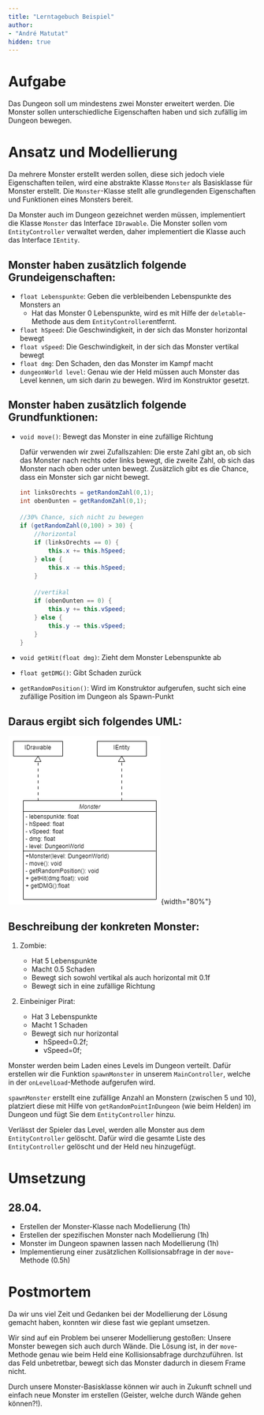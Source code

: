 ```yaml
---
title: "Lerntagebuch Beispiel"
author:
- "André Matutat"
hidden: true
---
```



# Aufgabe

Das Dungeon soll um mindestens zwei Monster erweitert werden. Die Monster sollen
unterschiedliche Eigenschaften haben und sich zufällig im Dungeon bewegen.

# Ansatz und Modellierung

Da mehrere Monster erstellt werden sollen, diese sich jedoch viele Eigenschaften
teilen, wird eine abstrakte Klasse `Monster` als Basisklasse für Monster erstellt.
Die `Monster`-Klasse stellt alle grundlegenden Eigenschaften und Funktionen eines
Monsters bereit.

Da Monster auch im Dungeon gezeichnet werden müssen, implementiert die Klasse
`Monster` das Interface `IDrawable`. Die Monster sollen vom `EntityController`
verwaltet werden, daher implementiert die Klasse auch das Interface `IEntity`.

## Monster haben zusätzlich folgende Grundeigenschaften:

-   `float Lebenspunkte`: Geben die verbleibenden Lebenspunkte des Monsters an
    -   Hat das Monster 0 Lebenspunkte, wird es mit Hilfe der `deletable`-Methode
        aus dem `EntityController`entfernt.
-   `float hSpeed`: Die Geschwindigkeit, in der sich das Monster horizontal bewegt
-   `float vSpeed`: Die Geschwindigkeit, in der sich das Monster vertikal bewegt
-   `float dmg`: Den Schaden, den das Monster im Kampf macht
-   `dungeonWorld level`: Genau wie der Held müssen auch Monster das Level kennen,
    um sich darin zu bewegen. Wird im Konstruktor gesetzt.

## Monster haben zusätzlich folgende Grundfunktionen:

-   `void move()`: Bewegt das Monster in eine zufällige Richtung

    Dafür verwenden wir zwei Zufallszahlen: Die erste Zahl gibt an, ob sich das
    Monster nach rechts oder links bewegt, die zweite Zahl, ob sich das Monster
    nach oben oder unten bewegt. Zusätzlich gibt es die Chance, dass ein Monster
    sich gar nicht bewegt.

    ```java
    int linksOrechts = getRandomZahl(0,1);
    int obenOunten = getRandomZahl(0,1);

    //30% Chance, sich nicht zu bewegen
    if (getRandomZahl(0,100) > 30) {
        //horizontal
        if (linksOrechts == 0) {
            this.x += this.hSpeed;
        } else {
            this.x -= this.hSpeed;
        }

        //vertikal
        if (obenOunten == 0) {
            this.y += this.vSpeed;
        } else {
            this.y -= this.vSpeed;
        }
    }
    ```

-   `void getHit(float dmg)`: Zieht dem Monster Lebenspunkte ab
-   `float getDMG()`: Gibt Schaden zurück
-   `getRandomPosition()`: Wird im Konstruktor aufgerufen, sucht sich eine
    zufällige Position im Dungeon als Spawn-Punkt

## Daraus ergibt sich folgendes UML:

![](images/tagebuch_uml.png){width="80%"}

## Beschreibung der konkreten Monster:

1.  Zombie:
    -   Hat 5 Lebenspunkte
    -   Macht 0.5 Schaden
    -   Bewegt sich sowohl vertikal als auch horizontal mit 0.1f
    -   Bewegt sich in eine zufällige Richtung

2.  Einbeiniger Pirat:
    -   Hat 3 Lebenspunkte
    -   Macht 1 Schaden
    -   Bewegt sich nur horizontal
        -   hSpeed=0.2f;
        -   vSpeed=0f;

Monster werden beim Laden eines Levels im Dungeon verteilt. Dafür erstellen
wir die Funktion `spawnMonster` in unserem `MainController`, welche in der
`onLevelLoad`-Methode aufgerufen wird.

`spawnMonster` erstellt eine zufällige Anzahl an Monstern (zwischen 5 und 10),
platziert diese mit Hilfe von `getRandomPointInDungeon` (wie beim Helden) im
Dungeon und fügt Sie dem `EntityController` hinzu.

Verlässt der Spieler das Level, werden alle Monster aus dem `EntityController`
gelöscht. Dafür wird die gesamte Liste des `EntityController` gelöscht und der
Held neu hinzugefügt.


# Umsetzung

## 28.04.

-   Erstellen der Monster-Klasse nach Modellierung (1h)
-   Erstellen der spezifischen Monster nach Modellierung (1h)
-   Monster im Dungeon spawnen lassen nach Modellierung (1h)
-   Implementierung einer zusätzlichen Kollisionsabfrage in der `move`-Methode (0.5h)


# Postmortem

Da wir uns viel Zeit und Gedanken bei der Modellierung der Lösung gemacht haben,
konnten wir diese fast wie geplant umsetzen.

Wir sind auf ein Problem bei unserer Modellierung gestoßen: Unsere Monster bewegen
sich auch durch Wände. Die Lösung ist, in der `move`-Methode genau wie beim Held eine
Kollisionsabfrage durchzuführen. Ist das Feld unbetretbar, bewegt sich das Monster
dadurch in diesem Frame nicht.

Durch unsere Monster-Basisklasse können wir auch in Zukunft schnell und einfach neue
Monster im erstellen (Geister, welche durch Wände gehen können?!).
